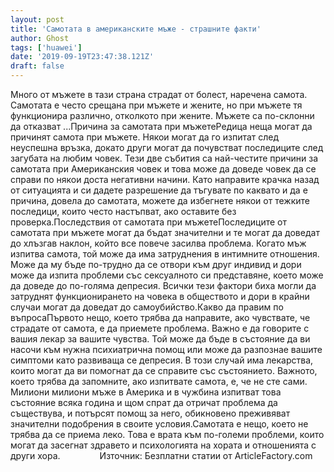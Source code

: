 ```yaml
---
layout: post
title: 'Самотата в американските мъже - страшните факти'
author: Ghost
tags: ['huawei']
date: '2019-09-19T23:47:38.121Z'
draft: false
---
```


Много от мъжете в тази страна страдат от болест, наречена самота. Самотата е често срещана при мъжете и жените, но при мъжете тя функционира различно, отколкото при жените. Мъжете са по-склонни да отказват ...Причина за самотата при мъжетеРедица неща могат да причинят самота при мъжете. Някои могат да го изпитат след неуспешна връзка, докато други могат да почувстват последиците след загубата на любим човек. Тези две събития са най-честите причини за самотата при Американския човек и това може да доведе човек да се справи по някои доста негативни начини. Като направите крачка назад от ситуацията и си дадете разрешение да тъгувате по каквато и да е причина, довела до самотата, можете да избегнете някои от тежките последици, които често настъпват, ако оставите без проверка.Последствия от самотата при мъжетеПоследиците от самотата при мъжете могат да бъдат значителни и те могат да доведат до хлъзгав наклон, който все повече засилва проблема. Когато мъж изпитва самота, той може да има затруднения в интимните отношения. Може да му бъде по-трудно да се отвори към друг индивид и дори може да изпита проблеми със сексуалното си представяне, което може да доведе до по-голяма депресия. Всички тези фактори биха могли да затруднят функционирането на човека в обществото и дори в крайни случаи могат да доведат до самоубийство.Какво да правим по въпросаПървото нещо, което трябва да направите, ако чувствате, че страдате от самота, е да приемете проблема. Важно е да говорите с вашия лекар за вашите чувства. Той може да бъде в състояние да ви насочи към нужна психиатрична помощ или може да разпознае вашите симптоми като развиваща се депресия. В този случай има лекарства, които могат да ви помогнат да се справите със състоянието. Важното, което трябва да запомните, ако изпитвате самота, е, че не сте сами. Милиони милиони мъже в Америка и в чужбина изпитват това състояние всяка година и щом спрат да отричат ​​проблема да съществува, и потърсят помощ за него, обикновено преживяват значителни подобрения в своите условия.Самотата е нещо, което не трябва да се приема леко. Това е врата към по-големи проблеми, които могат да засегнат здравето и психологията на хората и отношенията с други хора.                Източник: Безплатни статии от ArticleFactory.com
